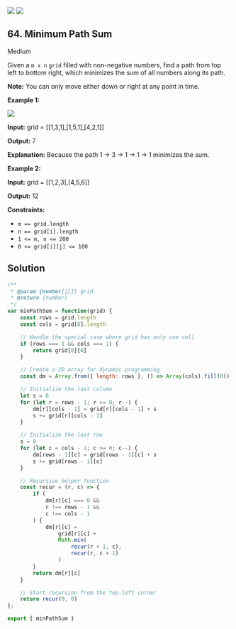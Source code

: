 [![](https://img.shields.io/github/stars/LeetCode-in-JavaScript/LeetCode-in-JavaScript?label=Stars&style=flat-square)](https://github.com/LeetCode-in-JavaScript/LeetCode-in-JavaScript)
[![](https://img.shields.io/github/forks/LeetCode-in-JavaScript/LeetCode-in-JavaScript?label=Fork%20me%20on%20GitHub%20&style=flat-square)](https://github.com/LeetCode-in-JavaScript/LeetCode-in-JavaScript/fork)

## 64\. Minimum Path Sum

Medium

Given a `m x n` `grid` filled with non-negative numbers, find a path from top left to bottom right, which minimizes the sum of all numbers along its path.

**Note:** You can only move either down or right at any point in time.

**Example 1:**

![](https://assets.leetcode.com/uploads/2020/11/05/minpath.jpg)

**Input:** grid = \[\[1,3,1],[1,5,1],[4,2,1]]

**Output:** 7

**Explanation:** Because the path 1 → 3 → 1 → 1 → 1 minimizes the sum.

**Example 2:**

**Input:** grid = \[\[1,2,3],[4,5,6]]

**Output:** 12

**Constraints:**

*   `m == grid.length`
*   `n == grid[i].length`
*   `1 <= m, n <= 200`
*   `0 <= grid[i][j] <= 100`

## Solution

```javascript
/**
 * @param {number[][]} grid
 * @return {number}
 */
var minPathSum = function(grid) {
    const rows = grid.length
    const cols = grid[0].length

    // Handle the special case where grid has only one cell
    if (rows === 1 && cols === 1) {
        return grid[0][0]
    }

    // Create a 2D array for dynamic programming
    const dm = Array.from({ length: rows }, () => Array(cols).fill(0))

    // Initialize the last column
    let s = 0
    for (let r = rows - 1; r >= 0; r--) {
        dm[r][cols - 1] = grid[r][cols - 1] + s
        s += grid[r][cols - 1]
    }

    // Initialize the last row
    s = 0
    for (let c = cols - 1; c >= 0; c--) {
        dm[rows - 1][c] = grid[rows - 1][c] + s
        s += grid[rows - 1][c]
    }

    // Recursive helper function
    const recur = (r, c) => {
        if (
            dm[r][c] === 0 &&
            r !== rows - 1 &&
            c !== cols - 1
        ) {
            dm[r][c] =
                grid[r][c] +
                Math.min(
                    recur(r + 1, c),
                    recur(r, c + 1)
                )
        }
        return dm[r][c]
    }

    // Start recursion from the top-left corner
    return recur(0, 0)
};

export { minPathSum }
```